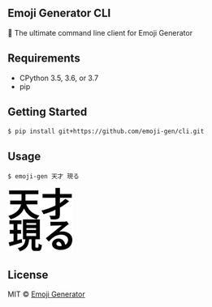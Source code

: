 ## Emoji Generator CLI

:tada: The ultimate command line client for Emoji Generator

## Requirements

- CPython 3.5, 3.6, or 3.7
- pip

## Getting Started

```
$ pip install git+https://github.com/emoji-gen/cli.git
```

## Usage

```
$ emoji-gen 天才 現る
```

![A genius appears](sample.png)

## License
MIT &copy; [Emoji Generator](https://emoji-gen.ninja/)
